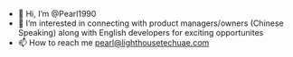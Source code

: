 - 👋 Hi, I’m @Pearl1990
- 👀 I’m interested in connecting with product managers/owners (Chinese Speaking) along with English developers for exciting opportunites
- 📫 How to reach me pearl@lighthousetechuae.com

<!---
Pearl1990/Pearl1990 is a ✨ special ✨ repository because its `README.md` (this file) appears on your GitHub profile.
You can click the Preview link to take a look at your changes.
--->
